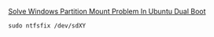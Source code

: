 
[Solve Windows Partition Mount Problem In Ubuntu Dual Boot](https://itsfoss.com/solve-ntfs-mount-problem-ubuntu-windows-8-dual-boot/)

```
sudo ntfsfix /dev/sdXY
```
